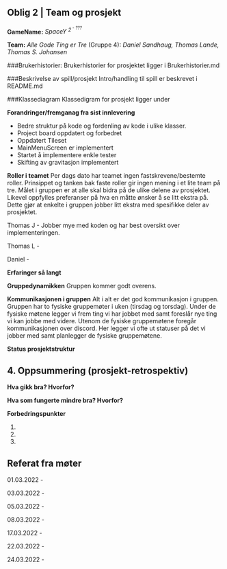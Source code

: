 ## Oblig 2 | Team og prosjekt

**GameName:** *SpaceY <sup>2<sup/> - ???*

**Team:** *Alle Gode Ting er Tre* (Gruppe 4): *Daniel Sandhaug, Thomas Lande, Thomas S. Johansen*

###Brukerhistorier: 
Brukerhistorier for prosjektet ligger i Brukerhistorier.md

###Beskrivelse av spill/prosjekt
Intro/handling til spill er beskrevet i README.md

###Klassediagram
Klassedigram for prosjekt ligger under

**Forandringer/fremganag fra sist innlevering**
- Bedre struktur på kode og fordenling av kode i ulike klasser.
- Project board oppdatert og forbedret
- Oppdatert Tileset
- MainMenuScreen er implementert
- Startet å implementere enkle tester
- Skifting av gravitasjon implementert

**Roller i teamet**
Per dags dato har teamet ingen fastskrevene/bestemte roller. Prinsippet og tanken bak faste roller gir ingen mening i et lite team på tre. Målet i gruppen er at alle skal bidra på de ulike delene av prosjektet. Likevel oppfylles preferanser på hva en måtte ønsker å se litt ekstra på. Dette gjør at enkelte i gruppen jobber litt ekstra med spesifikke deler av prosjektet.

Thomas J - Jobber mye med koden og har best oversikt over implementeringen.

Thomas L - 

Daniel - 


**Erfaringer så langt**


**Gruppedynamikken**
Gruppen kommer godt overens.

**Kommunikasjonen i gruppen**
Alt i alt er det god kommunikasjon i gruppen. Gruppen har to fysiske gruppemøter i uken (tirsdag og torsdag). Under de fysiske møtene legger vi frem ting vi har jobbet med samt foreslår nye ting vi kan jobbe med videre. Utenom de fysiske gruppemøtene foregår kommunikasjonen over discord. Her legger vi ofte ut statuser på det vi jobber med samt planlegger de fysiske gruppemøtene.

**Status prosjektstruktur**



## 4. Oppsummering (prosjekt-retrospektiv)

**Hva gikk bra? Hvorfor?**

**Hva som fungerte mindre bra? Hvorfor?**

**Forbedringspunkter**

1)

2)

3)


## Referat fra møter

01.03.2022 - 

03.03.2022 -

05.03.2022 - 

08.03.2022 -

17.03.2022 -

22.03.2022 -

24.03.2022 -



